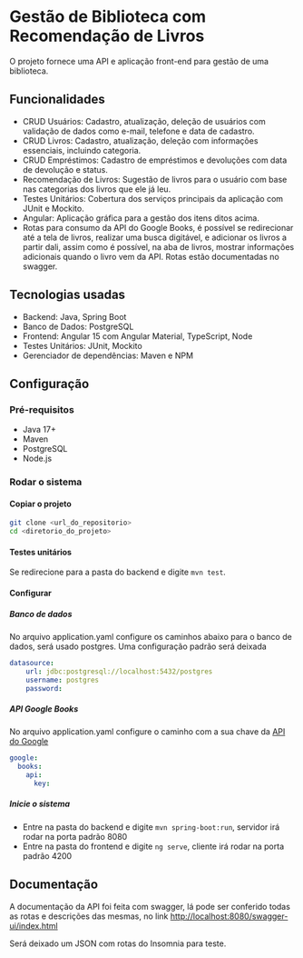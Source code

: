 
# Gestão de Biblioteca com Recomendação de Livros

O projeto fornece uma API e aplicação front-end para gestão de uma biblioteca.

## Funcionalidades

- CRUD Usuários: Cadastro, atualização, deleção de usuários com validação de dados como e-mail, telefone e data de cadastro.
- CRUD Livros: Cadastro, atualização, deleção com informações essenciais, incluindo categoria.
- CRUD Empréstimos: Cadastro de empréstimos e devoluções com data de devolução e status.
- Recomendação de Livros: Sugestão de livros para o usuário com base nas categorias dos livros que ele já leu.
- Testes Unitários: Cobertura dos serviços principais da aplicação com JUnit e Mockito.
- Angular: Aplicação gráfica para a gestão dos itens ditos acima.
- Rotas para consumo da API do Google Books, é possível se redirecionar até a tela de livros, realizar uma busca digitável, e adicionar os livros a partir dali, assim como é possível, na aba de livros, mostrar informações adicionais quando o livro vem da API. Rotas estão documentadas no swagger.


## Tecnologias usadas

- Backend: Java, Spring Boot
- Banco de Dados: PostgreSQL
- Frontend: Angular 15 com Angular Material, TypeScript, Node
- Testes Unitários: JUnit, Mockito
- Gerenciador de dependências: Maven e NPM
## Configuração

### Pré-requisitos
- Java 17+
- Maven
- PostgreSQL
- Node.js

### Rodar o sistema
#### Copiar o projeto
```bash
git clone <url_do_repositorio>
cd <diretorio_do_projeto>
```

#### Testes unitários
Se redirecione para a pasta do backend e digite `mvn test`.

#### Configurar
##### Banco de dados
No arquivo application.yaml configure os caminhos abaixo para o banco de dados, será usado postgres. Uma configuração padrão será deixada
```yaml
datasource:
    url: jdbc:postgresql://localhost:5432/postgres
    username: postgres
    password:
```

##### API Google Books
No arquivo application.yaml configure o caminho com a sua chave da [API do Google](https://developers.google.com/books)
```yaml
google:
  books:
    api:
      key: 
```

##### Inicie o sistema
- Entre na pasta do backend e digite `mvn spring-boot:run`, servidor irá rodar na porta padrão 8080
- Entre na pasta do frontend e digite `ng serve`, cliente irá rodar na porta padrão 4200

## Documentação

A documentação da API foi feita com swagger, lá pode ser conferido todas as rotas e descrições das mesmas, no link [http://localhost:8080/swagger-ui/index.html](http://localhost:8080/swagger-ui/index.html)

Será deixado um JSON com rotas do Insomnia para teste.